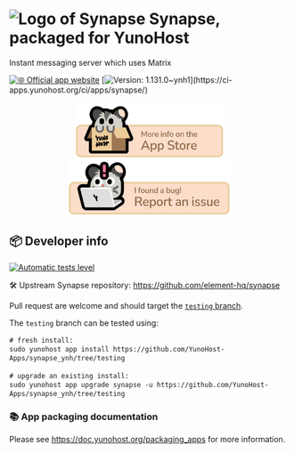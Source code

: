 <!--
N.B.: This README was automatically generated by <https://github.com/YunoHost/apps_tools/blob/main/readme_generator>
It shall NOT be edited by hand.
-->

<h1>
  <img src="https://raw.githubusercontent.com/YunoHost/apps/main/logos/synapse.png" width="32px" alt="Logo of Synapse">
  Synapse, packaged for YunoHost
</h1>

Instant messaging server which uses Matrix

[![🌐 Official app website](https://img.shields.io/badge/Official_app_website-darkgreen?style=for-the-badge)](https://matrix.org/)
[![Version: 1.131.0~ynh1](https://img.shields.io/badge/Version-1.131.0~ynh1-rgba(0,150,0,1)?style=for-the-badge)](https://ci-apps.yunohost.org/ci/apps/synapse/)

<div align="center">
<a href="https://apps.yunohost.org/app/synapse"><img height="100px" src="https://github.com/YunoHost/yunohost-artwork/raw/refs/heads/main/badges/neopossum-badges/badge_more_info_on_the_appstore.svg"/></a>
<a href="https://github.com/YunoHost-Apps/synapse_ynh/issues"><img height="100px" src="https://github.com/YunoHost/yunohost-artwork/raw/refs/heads/main/badges/neopossum-badges/badge_report_an_issue.svg"/></a>
</div>

## 📦 Developer info

[![Automatic tests level](https://apps.yunohost.org/badge/cilevel/synapse)](https://ci-apps.yunohost.org/ci/apps/synapse/)

🛠️ Upstream Synapse repository: <https://github.com/element-hq/synapse>

Pull request are welcome and should target the [`testing` branch](https://github.com/YunoHost-Apps/synapse_ynh/tree/testing).

The `testing` branch can be tested using:
```
# fresh install:
sudo yunohost app install https://github.com/YunoHost-Apps/synapse_ynh/tree/testing

# upgrade an existing install:
sudo yunohost app upgrade synapse -u https://github.com/YunoHost-Apps/synapse_ynh/tree/testing
```

### 📚 App packaging documentation

Please see <https://doc.yunohost.org/packaging_apps> for more information.